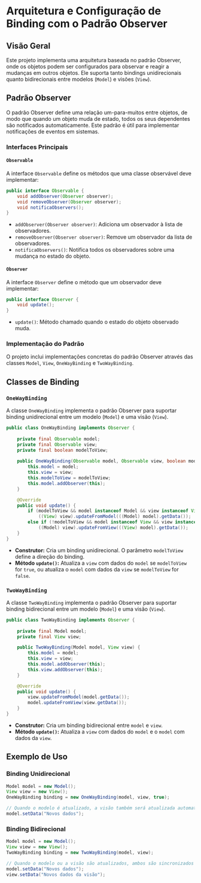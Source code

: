 # Arquitetura e Configuração de Binding com o Padrão Observer

## Visão Geral

Este projeto implementa uma arquitetura baseada no padrão Observer, onde os objetos podem ser configurados para observar e reagir a mudanças em outros objetos. Ele suporta tanto bindings unidirecionais quanto bidirecionais entre modelos (`Model`) e visões (`View`).

## Padrão Observer

O padrão Observer define uma relação um-para-muitos entre objetos, de modo que quando um objeto muda de estado, todos os seus dependentes são notificados automaticamente. Este padrão é útil para implementar notificações de eventos em sistemas.

### Interfaces Principais

#### `Observable`

A interface `Observable` define os métodos que uma classe observável deve implementar:

```java
public interface Observable {
    void addObserver(Observer observer);
    void removeObserver(Observer observer);
    void notificaObservers();
}
```

- `addObserver(Observer observer)`: Adiciona um observador à lista de observadores.
- `removeObserver(Observer observer)`: Remove um observador da lista de observadores.
- `notificaObservers()`: Notifica todos os observadores sobre uma mudança no estado do objeto.

#### `Observer`

A interface `Observer` define o método que um observador deve implementar:

```java
public interface Observer {
    void update();
} 
```

- `update()`: Método chamado quando o estado do objeto observado muda.

### Implementação do Padrão

O projeto inclui implementações concretas do padrão Observer através das classes `Model`, `View`, `OneWayBinding` e `TwoWayBinding`.

## Classes de Binding

### `OneWayBinding`

A classe `OneWayBinding` implementa o padrão Observer para suportar binding unidirecional entre um modelo (`Model`) e uma visão (`View`).

```java
public class OneWayBinding implements Observer {
    
    private final Observable model;
    private final Observable view;
    private final boolean modelToView;
    
    public OneWayBinding(Observable model, Observable view, boolean modelToView) {
        this.model = model;
        this.view = view;
        this.modelToView = modelToView;
        this.model.addObserver(this);
    }

    @Override
    public void update() {
        if (modelToView && model instanceof Model && view instanceof View) 
            ((View) view).updateFromModel(((Model) model).getData());
        else if (!modelToView && model instanceof View && view instanceof Model) 
            ((Model) view).updateFromView(((View) model).getData());
    }
}
```

- **Construtor:** Cria um binding unidirecional. O parâmetro `modelToView` define a direção do binding.
- **Método `update()`:** Atualiza a `view` com dados do `model` se `modelToView` for `true`, ou atualiza o `model` com dados da `view` se `modelToView` for `false`.

### `TwoWayBinding`

A classe `TwoWayBinding` implementa o padrão Observer para suportar binding bidirecional entre um modelo (`Model`) e uma visão (`View`).

```java
public class TwoWayBinding implements Observer {
    
    private final Model model;
    private final View view;

    public TwoWayBinding(Model model, View view) {
        this.model = model;
        this.view = view;
        this.model.addObserver(this);
        this.view.addObserver(this);
    }

    @Override
    public void update() {
        view.updateFromModel(model.getData());
        model.updateFromView(view.getData());
    }
}
```

- **Construtor:** Cria um binding bidirecional entre `model` e `view`.
- **Método `update()`:** Atualiza a `view` com dados do `model` e o `model` com dados da `view`.

## Exemplo de Uso

### Binding Unidirecional

```java
Model model = new Model();
View view = new View();
OneWayBinding binding = new OneWayBinding(model, view, true);

// Quando o modelo é atualizado, a visão também será atualizada automaticamente.
model.setData("Novos dados");
```

### Binding Bidirecional

```java
Model model = new Model();
View view = new View();
TwoWayBinding binding = new TwoWayBinding(model, view);

// Quando o modelo ou a visão são atualizados, ambos são sincronizados automaticamente.
model.setData("Novos dados");
view.setData("Novos dados da visão");
```

